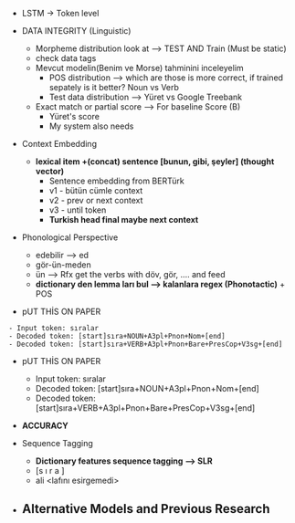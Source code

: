 - LSTM -> Token level
- DATA INTEGRITY (Linguistic)
  - Morpheme distribution look at --> TEST AND Train (Must be static)
  - check data tags
  - Mevcut modelin(Benim ve Morse) tahminini inceleyelim
    - POS distribution --> which are those is more correct, if trained sepately is it better? Noun vs Verb
    - Test data distribution --> Yüret vs Google Treebank
  - Exact match or partial score --> For baseline Score (B)
    - Yüret's score
    - My system also needs
- Context Embedding
  - **lexical item +(concat) sentence [bunun, gibi, şeyler] (thought vector)**
    - Sentence embedding from BERTürk
    - v1 - bütün cümle context
    - v2 - prev or next context 
    - v3 - until token 
    - **Turkish head final maybe next context**
- Phonological Perspective
  - edebilir --> ed
  - gör-ün-meden
  - ün --> Rfx get the verbs with döv, gör, .... and feed
  - **dictionary den lemma ları bul --> kalanlara regex (Phonotactic)** + POS


- pUT THİS ON PAPER

```
- Input token: sıralar 
- Decoded token: [start]sıra+NOUN+A3pl+Pnon+Nom+[end] 
- Decoded token: [start]sıra+VERB+A3pl+Pnon+Bare+PresCop+V3sg+[end] 
```



- pUT THİS ON PAPER
  - Input token: sıralar 
  - Decoded token: [start]sıra+NOUN+A3pl+Pnon+Nom+[end] 
  - Decoded token: [start]sıra+VERB+A3pl+Pnon+Bare+PresCop+V3sg+[end] 

- **ACCURACY**
- Sequence Tagging
  - **Dictionary features sequence tagging --> SLR**
  - [s ı r a <l a r>]
  - ali <lafını esirgemedi>

- **Alternative Models and Previous Research**
  - 